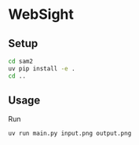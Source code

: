 # WebSight


## Setup
```bash
cd sam2
uv pip install -e .
cd ..
```

## Usage
Run
```bash
uv run main.py input.png output.png
```
